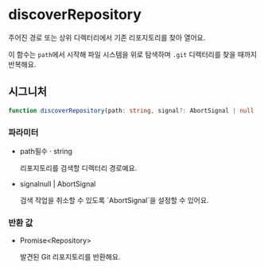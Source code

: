 # discoverRepository

주어진 경로 또는 상위 디렉터리에서 기존 리포지토리를 찾아 열어요.

이 함수는 `path`에서 시작해 파일 시스템을 위로 탐색하며 `.git` 디렉터리를 찾을 때까지 반복해요.

## 시그니처

```ts
function discoverRepository(path: string, signal?: AbortSignal | null | undefined): Promise<Repository>;
```

### 파라미터

<ul class="param-ul">
  <li class="param-li param-li-root">
    <span class="param-name">path</span><span class="param-required">필수</span>&nbsp;·&nbsp;<span class="param-type">string</span>
    <br>
    <p class="param-description">
      리포지토리를 검색할 디렉터리 경로예요.
    </p>
  </li>
  <li class="param-li param-li-root">
    <span class="param-name">signal</span><span class="param-type">null | AbortSignal</span>
    <br>
    <p class="param-description">
      검색 작업을 취소할 수 있도록 `AbortSignal`을 설정할 수 있어요.
    </p>
  </li>
</ul>

### 반환 값

<ul class="param-ul">
  <li class="param-li param-li-root">
    <span class="param-type">Promise&lt;Repository&gt;</span>
    <br>
    <p class="param-description"> 발견된 Git 리포지토리를 반환해요.</p>
  </li>
</ul>
